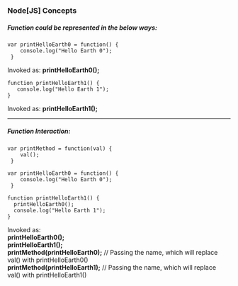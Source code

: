 ### Node[JS] Concepts

##### Function could be represented in the below ways:

```
var printHelloEarth0 = function() {
    console.log("Hello Earth 0");
 }
```
Invoked as: **printHelloEarth0();**
```
function printHelloEarth1() {
   console.log("Hello Earth 1");
}
```
Invoked as: **printHelloEarth1();**
 
 <hr>

 ##### Function Interaction:

```
var printMethod = function(val) {
    val();
 }

var printHelloEarth0 = function() {
    console.log("Hello Earth 0");
 }

function printHelloEarth1() {
  printHelloEarth0();
  console.log("Hello Earth 1");
}
```
Invoked as: <br>
**printHelloEarth0();** <br>
**printHelloEarth1();** <br>
**printMethod(printHelloEarth0);** // Passing the name, which will replace val() with printHelloEarth0() <br>
**printMethod(printHelloEarth1);** // Passing the name, which will replace val() with printHelloEarth1() <br>





 
